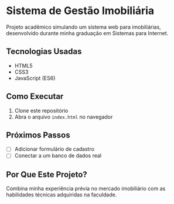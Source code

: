 # Sistema de Gestão Imobiliária

Projeto acadêmico simulando um sistema web para imobiliárias, desenvolvido durante minha graduação em Sistemas para Internet.

## Tecnologias Usadas
- HTML5
- CSS3
- JavaScript (ES6)

## Como Executar
1. Clone este repositório
2. Abra o arquivo `index.html` no navegador

## Próximos Passos
- [ ] Adicionar formulário de cadastro
- [ ] Conectar a um banco de dados real

## Por Que Este Projeto?
Combina minha experiência prévia no mercado imobiliário com as habilidades técnicas adquiridas na faculdade.
